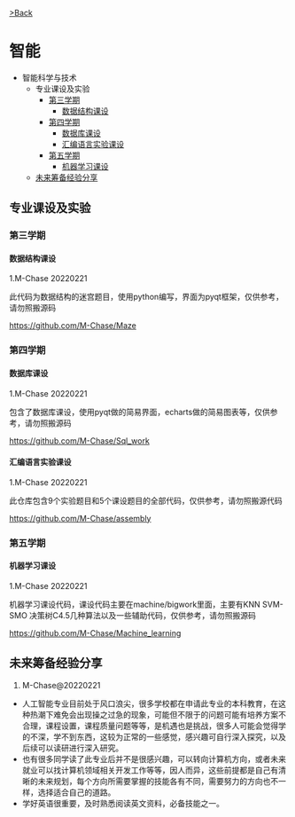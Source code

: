 [>Back](../README.md)

# 智能

- 智能科学与技术
  - 专业课设及实验
    - [第三学期](#第三学期)
      - [数据结构课设](#数据结构课设)
    - [第四学期](#第四学期)
      - [数据库课设](#数据库课设)
      - [汇编语言实验课设](#汇编语言实验课设)
    - [第五学期](#第五学期)
      - [机器学习课设](#机器学习课设)
  - [未来筹备经验分享](#未来筹备经验分享)

## 专业课设及实验

### 第三学期

#### 数据结构课设

1.M-Chase 20220221

此代码为数据结构的迷宫题目，使用python编写，界面为pyqt框架，仅供参考，请勿照搬源码

https://github.com/M-Chase/Maze

### 第四学期

#### 数据库课设

1.M-Chase 20220221

包含了数据库课设，使用pyqt做的简易界面，echarts做的简易图表等，仅供参考，请勿照搬源码

https://github.com/M-Chase/Sql_work

#### 汇编语言实验课设

1.M-Chase 20220221

此仓库包含9个实验题目和5个课设题目的全部代码，仅供参考，请勿照搬源代码

https://github.com/M-Chase/assembly

### 第五学期

#### 机器学习课设

1.M-Chase 20220221

机器学习课设代码，课设代码主要在machine/bigwork里面，主要有KNN SVM-SMO 决策树C4.5几种算法以及一些辅助代码，仅供参考，请勿照搬源码

https://github.com/M-Chase/Machine_learning

## 未来筹备经验分享

1. M-Chase@20220221

- 人工智能专业目前处于风口浪尖，很多学校都在申请此专业的本科教育，在这种热潮下难免会出现操之过急的现象，可能但不限于的问题可能有培养方案不合理，课程设置，课程质量问题等等，是机遇也是挑战，很多人可能会觉得学的不深，学不到东西，这较为正常的一些感觉，感兴趣可自行深入探究，以及后续可以读研进行深入研究。
- 也有很多同学读了此专业后并不是很感兴趣，可以转向计算机方向，或者未来就业可以找计算机领域相关开发工作等等，因人而异，这些前提都是自己有清晰的未来规划，每个方向所需要掌握的技能各有不同，需要努力的方向也不一样，选择适合自己的道路。
- 学好英语很重要，及时熟悉阅读英文资料，必备技能之一。